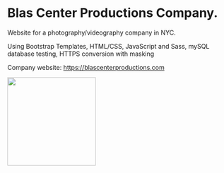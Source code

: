 # Blas Center Productions Company. 

Website for a photography/videography company in NYC.

Using Bootstrap Templates, HTML/CSS, JavaScript and Sass, mySQL database testing, HTTPS conversion with masking

Company website: https://blascenterproductions.com

 <img src="http://g.recordit.co/m1N80xSkhz.gif" width="200">
